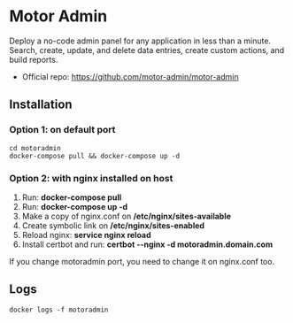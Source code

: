 # Motor Admin
Deploy a no-code admin panel for any application in less than a minute. Search, create, update, and delete data entries, create custom actions, and build reports.

* Official repo: https://github.com/motor-admin/motor-admin

## Installation

### Option 1: on default port
```
cd motoradmin
docker-compose pull && docker-compose up -d
```

### Option 2: with nginx installed on host
1. Run: **docker-compose pull**
2. Run: **docker-compose up -d**
3. Make a copy of nginx.conf on **/etc/nginx/sites-available**
4. Create symbolic link on **/etc/nginx/sites-enabled**
5. Reload nginx: **service nginx reload**
6. Install certbot and run: **certbot --nginx -d motoradmin.domain.com**

If you change motoradmin port, you need to change it on nginx.conf too.

## Logs
```
docker logs -f motoradmin
```
